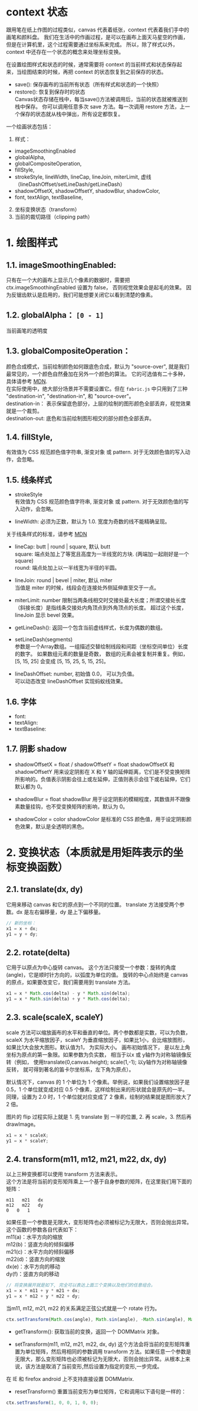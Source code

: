 # context 状态    

跟用笔在纸上作图的过程类似，canvas 代表着纸张，context 代表着我们手中的画笔和颜料盘。 
我们在生活中的作画过程，是可以在画布上面天马星空的作画，但是在计算机里，这个过程需要通过坐标系来完成。 
所以，除了样式以外，context 中还存在一个状态的概念来处理坐标变换。    

在设置绘图样式和状态的时候，通常需要将 context 的当前样式和状态保存起来，当绘图结束的时候，再把 context 的状态恢复到之前保存的状态。  
* save(): 保存画布的当前所有状态（所有样式和状态的一个快照）          
* restore(): 恢复到保存时的状态     
Canvas状态存储在栈中，每当save()方法被调用后，当前的状态就被推送到栈中保存。
你可以调用任意多次 save 方法。每一次调用 restore 方法，上一个保存的状态就从栈中弹出，所有设定都恢复。   


一个绘画状态包括：
1. 样式：   
* imageSmoothingEnabled       
* globalAlpha,    
* globalCompositeOperation,     
* fillStyle,           
* strokeStyle, lineWidth, lineCap, lineJoin, miterLimit, 虚线（lineDashOffset/setLineDash/getLineDash）     
* shadowOffsetX, shadowOffsetY, shadowBlur, shadowColor,  
* font, textAlign,  textBaseline,   
2. 坐标变换状态（transform）        
3. 当前的裁切路径（clipping path）    


# 1. 绘图样式
## 1.1. imageSmoothingEnabled: 
只有在一个大的画布上显示几个像素的数据时，需要把 ctx.imageSmoothingEnabled 设置为 false， 否则视觉效果会是起毛的效果。
因为反锯齿默认是启用的，我们可能想要关闭它以看到清楚的像素。    
## 1.2. globalAlpha： `[0 - 1]`
当前画笔的透明度      
## 1.3. globalCompositeOperation： 
颜色合成模式，当前绘制颜色如何跟底色合成，默认为 "source-over", 就是我们最常见的，一个颜色自然叠加在另外一个颜色的算法。 
它的可选值有二十多种，具体请参考 [MDN](https://developer.mozilla.org/en-US/docs/Web/API/CanvasRenderingContext2D/globalCompositeOperation).    
在实际使用中，绝大部分场景并不需要设置它。但在 `fabric.js` 中只用到了三种 "destination-in", "destination-in", 和 "source-over"。      
destination-in： 表示保留底色部分，上层的绘制的图形颜色全部丢弃，视觉效果就是一个裁剪。   
destination-out: 底色和当前绘制图形相交的部分颜色全部丢弃。    

## 1.4. fillStyle, 
有效值为 CSS 规范颜色值字符串, 渐变对象 或 pattern. 对于无效颜色值的写入动作，会忽略。  

## 1.5. 线条样式     
* strokeStyle   
有效值为 CSS 规范颜色值字符串, 渐变对象 或 pattern. 对于无效颜色值的写入动作，会忽略。  

* lineWidth: 必须为正数，默认为 1.0. 
宽度为奇数的线不能精确呈现。    

关于线条样式的标准，请参考 [MDN](https://developer.mozilla.org/zh-CN/docs/Web/API/Canvas_API/Tutorial/Applying_styles_and_colors) 


* lineCap:  butt | round | square, 默认 butt   
square: 端点处加上了等宽且高度为一半线宽的方块.  (两端加一起刚好是一个 square)  
round: 端点处加上以一半线宽为半径的半圆。  

* lineJoin:  round | bevel | miter, 默认 miter  
当值是 miter 的时候，线段会在连接处外侧延伸直至交于一点。   

* miterLimit: number
限制当两条线相交时交接处最大长度；所谓交接处长度（斜接长度）是指线条交接处内角顶点到外角顶点的长度。 
超过这个长度，lineJoin 显示 bevel 效果。  

* getLineDash(): 
返回一个包含当前虚线样式，长度为偶数的数组。      

* setLineDash(segments)  
参数是一个Array数组。一组描述交替绘制线段和间距（坐标空间单位）长度的数字。 如果数组元素的数量是奇数， 数组的元素会被复制并重复。例如， [5, 15, 25] 会变成 [5, 15, 25, 5, 15, 25]。    

* lineDashOffset: number, 初始值 0.0， 可以为负值。  
可以动态改变 lineDashOffset 实现蚂蚁线效果。   


## 1.6. 字体
* font:
* textAlign:    
* textBaseline: 


## 1.7. 阴影 shadow
* shadowOffsetX = float / shadowOffsetY = float
shadowOffsetX 和 shadowOffsetY 用来设定阴影在 X 和 Y 轴的延伸距离，它们是不受变换矩阵所影响的。负值表示阴影会往上或左延伸，正值则表示会往下或右延伸，它们默认都为 0。

* shadowBlur = float
shadowBlur 用于设定阴影的模糊程度，其数值并不跟像素数量挂钩，也不受变换矩阵的影响，默认为 0。

* shadowColor = color
shadowColor 是标准的 CSS 颜色值，用于设定阴影颜色效果，默认是全透明的黑色。



# 2. 变换状态（本质就是用矩阵表示的坐标变换函数）       

## 2.1. translate(dx, dy)
它用来移动 canvas 和它的原点到一个不同的位置。 
translate 方法接受两个参数。dx 是左右偏移量，dy 是上下偏移量。  
```js
// 新的坐标：
x1 = x + dx;
y1 = y + dy;
```

## 2.2. rotate(delta)
它用于以原点为中心旋转 canvas。
这个方法只接受一个参数：旋转的角度(angle)，它是顺时针方向的，以弧度为单位的值。
旋转的中心点始终是 canvas 的原点，如果要改变它，我们需要用到 translate 方法。
```js
x1 = x * Math.cos(delta) - y * Math.sin(delta);
y1 = x * Math.sin(delta) + y * Math.cos(delta);
```

## 2.3. scale(scaleX, scaleY)
scale  方法可以缩放画布的水平和垂直的单位。两个参数都是实数，可以为负数，scaleX 为水平缩放因子，scaleY 为垂直缩放因子，如果比1小，会比缩放图形， 如果比1大会放大图形。默认值为1， 为实际大小。
画布初始情况下， 是以左上角坐标为原点的第一象限。如果参数为负实数， 相当于以x 或 y轴作为对称轴镜像反转（例如， 使用translate(0,canvas.height); scale(1,-1); 以y轴作为对称轴镜像反转， 就可得到著名的笛卡尔坐标系，左下角为原点）。

默认情况下，canvas 的 1 个单位为 1 个像素。举例说，如果我们设置缩放因子是 0.5，1 个单位就变成对应 0.5 个像素，这样绘制出来的形状就会是原先的一半。同理，设置为 2.0 时，1 个单位就对应变成了 2 像素，绘制的结果就是图形放大了 2 倍。

图片的 flip 过程实际上就是 1. 先 translate 到 一半的位置, 2. 再 scale，3. 然后再 drawImage。 

```js
x1 = x * scaleX;
y1 = x * scaleY;
```

## 2.4. transform(m11, m12, m21, m22, dx, dy)
以上三种变换都可以使用 transform 方法来表示。  
这个方法是将当前的变形矩阵乘上一个基于自身参数的矩阵，在这里我们用下面的矩阵：
```
m11   m21   dx
m12   m22   dy
0 	0   1
```
如果任意一个参数是无限大，变形矩阵也必须被标记为无限大，否则会抛出异常。
这个函数的参数各自代表如下：    
m11(a)：水平方向的缩放   
m12(b)：竖直方向的倾斜偏移   
m21(c)：水平方向的倾斜偏移   
m22(d)：竖直方向的缩放   
dx(e)：水平方向的移动    
dy(f)：竖直方向的移动    

```js
// 将变换展开就是如下, 完全可以表达上面三个变换以及他们的任意组合。  
x1 = x * m11 + y * m21 + dx;
y1 = x * m12 + y * m22 + dy;
```
当m11, m12, m21, m22 的关系满足正弦公式就是一个 rotate 行为。 
```js
ctx.setTransform(Math.cos(angle), Math.sin(angle), -Math.sin(angle), Math.cos(angle), dx, dy);
```


* getTransform():
获取当前的变换，返回一个 DOMMatrix 对象。  

* setTransform(m11, m12, m21, m22, dx, dy)
这个方法会将当前的变形矩阵重置为单位矩阵，然后用相同的参数调用 transform 方法。如果任意一个参数是无限大，那么变形矩阵也必须被标记为无限大，否则会抛出异常。从根本上来说，该方法是取消了当前变形,然后设置为指定的变形,一步完成。

在 IE 和 firefox android 上不支持直接设置 DOMMatrix.  

* resetTransform()
重置当前变形为单位矩阵，它和调用以下语句是一样的：
```js
ctx.setTransform(1, 0, 0, 1, 0, 0);
```
